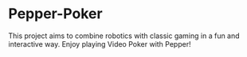 # Pepper-Poker
This project aims to combine robotics with classic gaming in a fun and interactive way. Enjoy playing Video Poker with Pepper!
